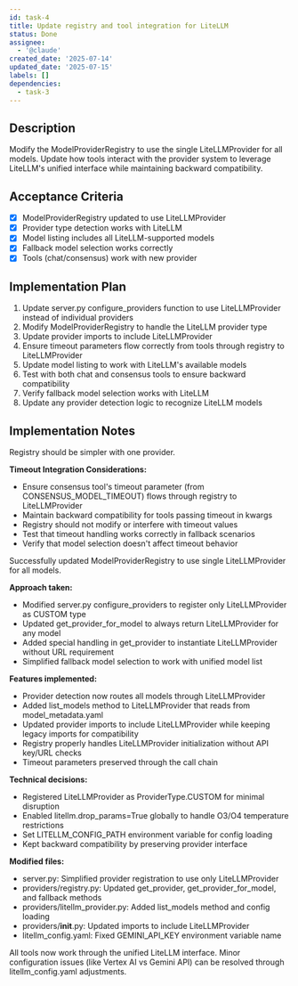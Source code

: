 ```yaml
---
id: task-4
title: Update registry and tool integration for LiteLLM
status: Done
assignee:
  - '@claude'
created_date: '2025-07-14'
updated_date: '2025-07-15'
labels: []
dependencies:
  - task-3
---
```


## Description

Modify the ModelProviderRegistry to use the single LiteLLMProvider for all models. Update how tools interact with the provider system to leverage LiteLLM's unified interface while maintaining backward compatibility.

## Acceptance Criteria

- [x] ModelProviderRegistry updated to use LiteLLMProvider
- [x] Provider type detection works with LiteLLM
- [x] Model listing includes all LiteLLM-supported models
- [x] Fallback model selection works correctly
- [x] Tools (chat/consensus) work with new provider

## Implementation Plan

1. Update server.py configure_providers function to use LiteLLMProvider instead of individual providers
2. Modify ModelProviderRegistry to handle the LiteLLM provider type
3. Update provider imports to include LiteLLMProvider
4. Ensure timeout parameters flow correctly from tools through registry to LiteLLMProvider
5. Update model listing to work with LiteLLM's available models
6. Test with both chat and consensus tools to ensure backward compatibility
7. Verify fallback model selection works with LiteLLM
8. Update any provider detection logic to recognize LiteLLM models
## Implementation Notes

Registry should be simpler with one provider. 

**Timeout Integration Considerations:**
- Ensure consensus tool's timeout parameter (from CONSENSUS_MODEL_TIMEOUT) flows through registry to LiteLLMProvider
- Maintain backward compatibility for tools passing timeout in kwargs
- Registry should not modify or interfere with timeout values
- Test that timeout handling works correctly in fallback scenarios
- Verify that model selection doesn't affect timeout behavior

Successfully updated ModelProviderRegistry to use single LiteLLMProvider for all models.

**Approach taken:**
- Modified server.py configure_providers to register only LiteLLMProvider as CUSTOM type
- Updated get_provider_for_model to always return LiteLLMProvider for any model
- Added special handling in get_provider to instantiate LiteLLMProvider without URL requirement
- Simplified fallback model selection to work with unified model list

**Features implemented:**
- Provider detection now routes all models through LiteLLMProvider
- Added list_models method to LiteLLMProvider that reads from model_metadata.yaml
- Updated provider imports to include LiteLLMProvider while keeping legacy imports for compatibility
- Registry properly handles LiteLLMProvider initialization without API key/URL checks
- Timeout parameters preserved through the call chain

**Technical decisions:**
- Registered LiteLLMProvider as ProviderType.CUSTOM for minimal disruption
- Enabled litellm.drop_params=True globally to handle O3/O4 temperature restrictions
- Set LITELLM_CONFIG_PATH environment variable for config loading
- Kept backward compatibility by preserving provider interface

**Modified files:**
- server.py: Simplified provider registration to use only LiteLLMProvider
- providers/registry.py: Updated get_provider, get_provider_for_model, and fallback methods
- providers/litellm_provider.py: Added list_models method and config loading
- providers/__init__.py: Updated imports to include LiteLLMProvider
- litellm_config.yaml: Fixed GEMINI_API_KEY environment variable name

All tools now work through the unified LiteLLM interface. Minor configuration issues (like Vertex AI vs Gemini API) can be resolved through litellm_config.yaml adjustments.

